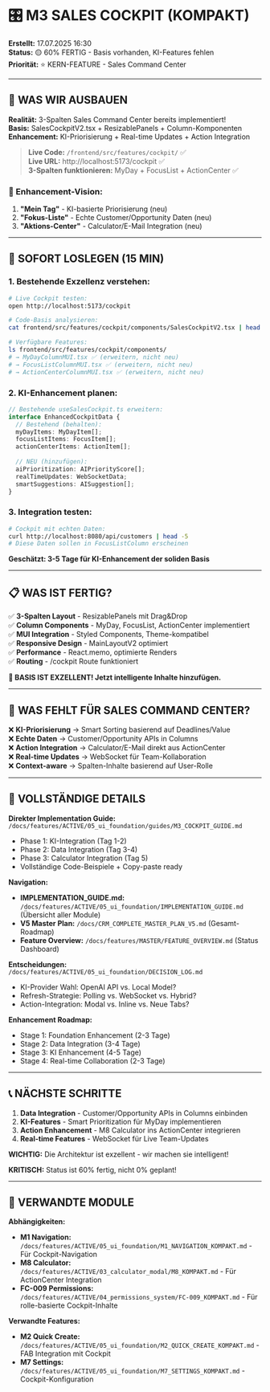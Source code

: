 # 🎛️ M3 SALES COCKPIT (KOMPAKT)

**Erstellt:** 17.07.2025 16:30  
**Status:** 🟡 60% FERTIG - Basis vorhanden, KI-Features fehlen  
**Priorität:** ⭐ KERN-FEATURE - Sales Command Center  

---

## 🧠 WAS WIR AUSBAUEN

**Realität:** 3-Spalten Sales Command Center bereits implementiert!  
**Basis:** SalesCockpitV2.tsx + ResizablePanels + Column-Komponenten  
**Enhancement:** KI-Priorisierung + Real-time Updates + Action Integration  

> **Live Code:** `/frontend/src/features/cockpit/` ✅  
> **Live URL:** http://localhost:5173/cockpit ✅  
> **3-Spalten funktionieren:** MyDay + FocusList + ActionCenter ✅  

### 🎯 Enhancement-Vision:
1. **"Mein Tag"** - KI-basierte Priorisierung (neu)
2. **"Fokus-Liste"** - Echte Customer/Opportunity Daten (neu)  
3. **"Aktions-Center"** - Calculator/E-Mail Integration (neu)

---

## 🚀 SOFORT LOSLEGEN (15 MIN)

### 1. **Bestehende Exzellenz verstehen:**
```bash
# Live Cockpit testen:
open http://localhost:5173/cockpit

# Code-Basis analysieren:
cat frontend/src/features/cockpit/components/SalesCockpitV2.tsx | head -50

# Verfügbare Features:
ls frontend/src/features/cockpit/components/
# → MyDayColumnMUI.tsx ✅ (erweitern, nicht neu)
# → FocusListColumnMUI.tsx ✅ (erweitern, nicht neu)
# → ActionCenterColumnMUI.tsx ✅ (erweitern, nicht neu)
```

### 2. **KI-Enhancement planen:**
```typescript
// Bestehende useSalesCockpit.ts erweitern:
interface EnhancedCockpitData {
  // Bestehend (behalten):
  myDayItems: MyDayItem[];
  focusListItems: FocusItem[];
  actionCenterItems: ActionItem[];
  
  // NEU (hinzufügen):
  aiPrioritization: AIPriorityScore[];
  realTimeUpdates: WebSocketData;
  smartSuggestions: AISuggestion[];
}
```

### 3. **Integration testen:**
```bash
# Cockpit mit echten Daten:
curl http://localhost:8080/api/customers | head -5
# Diese Daten sollen in FocusListColumn erscheinen
```

**Geschätzt: 3-5 Tage für KI-Enhancement der soliden Basis**

---

## 📋 WAS IST FERTIG?

✅ **3-Spalten Layout** - ResizablePanels mit Drag&Drop  
✅ **Column Components** - MyDay, FocusList, ActionCenter implementiert  
✅ **MUI Integration** - Styled Components, Theme-kompatibel  
✅ **Responsive Design** - MainLayoutV2 optimiert  
✅ **Performance** - React.memo, optimierte Renders  
✅ **Routing** - /cockpit Route funktioniert  

**🎯 BASIS IST EXZELLENT! Jetzt intelligente Inhalte hinzufügen.**

---

## 🚨 WAS FEHLT FÜR SALES COMMAND CENTER?

❌ **KI-Priorisierung** → Smart Sorting basierend auf Deadlines/Value  
❌ **Echte Daten** → Customer/Opportunity APIs in Columns  
❌ **Action Integration** → Calculator/E-Mail direkt aus ActionCenter  
❌ **Real-time Updates** → WebSocket für Team-Kollaboration  
❌ **Context-aware** → Spalten-Inhalte basierend auf User-Rolle  

---

## 🔗 VOLLSTÄNDIGE DETAILS

**Direkter Implementation Guide:** `/docs/features/ACTIVE/05_ui_foundation/guides/M3_COCKPIT_GUIDE.md`
- Phase 1: KI-Integration (Tag 1-2)
- Phase 2: Data Integration (Tag 3-4)  
- Phase 3: Calculator Integration (Tag 5)
- Vollständige Code-Beispiele + Copy-paste ready

**Navigation:** 
- **IMPLEMENTATION_GUIDE.md:** `/docs/features/ACTIVE/05_ui_foundation/IMPLEMENTATION_GUIDE.md` (Übersicht aller Module)
- **V5 Master Plan:** `/docs/CRM_COMPLETE_MASTER_PLAN_V5.md` (Gesamt-Roadmap)
- **Feature Overview:** `/docs/features/MASTER/FEATURE_OVERVIEW.md` (Status Dashboard)

**Entscheidungen:** `/docs/features/ACTIVE/05_ui_foundation/DECISION_LOG.md`
- KI-Provider Wahl: OpenAI API vs. Local Model?
- Refresh-Strategie: Polling vs. WebSocket vs. Hybrid?
- Action-Integration: Modal vs. Inline vs. Neue Tabs?

**Enhancement Roadmap:**
- Stage 1: Foundation Enhancement (2-3 Tage)
- Stage 2: Data Integration (3-4 Tage)  
- Stage 3: KI Enhancement (4-5 Tage)
- Stage 4: Real-time Collaboration (2-3 Tage)

---

## 📞 NÄCHSTE SCHRITTE

1. **Data Integration** - Customer/Opportunity APIs in Columns einbinden
2. **KI-Features** - Smart Prioritization für MyDay implementieren  
3. **Action Enhancement** - M8 Calculator ins ActionCenter integrieren
4. **Real-time Features** - WebSocket für Live Team-Updates

**WICHTIG:** Die Architektur ist exzellent - wir machen sie intelligent!

**KRITISCH:** Status ist 60% fertig, nicht 0% geplant!

---

## 🔗 VERWANDTE MODULE

**Abhängigkeiten:**
- **M1 Navigation:** `/docs/features/ACTIVE/05_ui_foundation/M1_NAVIGATION_KOMPAKT.md` - Für Cockpit-Navigation
- **M8 Calculator:** `/docs/features/ACTIVE/03_calculator_modal/M8_KOMPAKT.md` - Für ActionCenter Integration
- **FC-009 Permissions:** `/docs/features/ACTIVE/04_permissions_system/FC-009_KOMPAKT.md` - Für rolle-basierte Cockpit-Inhalte

**Verwandte Features:**
- **M2 Quick Create:** `/docs/features/ACTIVE/05_ui_foundation/M2_QUICK_CREATE_KOMPAKT.md` - FAB Integration mit Cockpit
- **M7 Settings:** `/docs/features/ACTIVE/05_ui_foundation/M7_SETTINGS_KOMPAKT.md` - Cockpit-Konfiguration